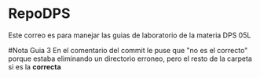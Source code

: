 # RepoDPS
Este correo es para manejar las guias de laboratorio de la materia DPS 05L

#Nota Guia 3
En el comentario del commit le puse que "no es el correcto" porque estaba eliminando un directorio erroneo, pero el resto de la carpeta si es la **correcta**
